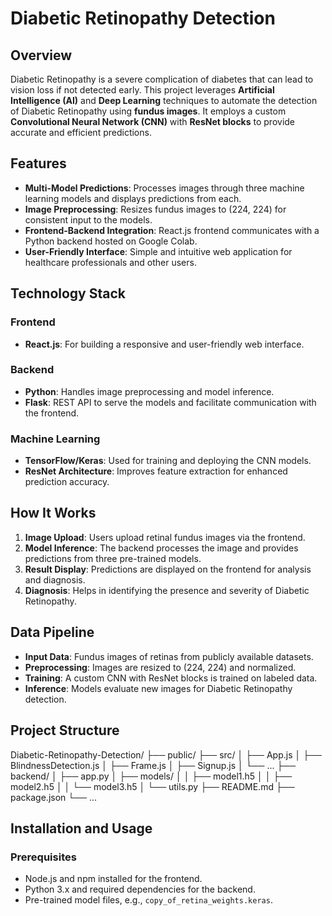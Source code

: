 # Diabetic Retinopathy Detection

## Overview
Diabetic Retinopathy is a severe complication of diabetes that can lead to vision loss if not detected early. This project leverages **Artificial Intelligence (AI)** and **Deep Learning** techniques to automate the detection of Diabetic Retinopathy using **fundus images**. It employs a custom **Convolutional Neural Network (CNN)** with **ResNet blocks** to provide accurate and efficient predictions.

## Features
- **Multi-Model Predictions**: Processes images through three machine learning models and displays predictions from each.
- **Image Preprocessing**: Resizes fundus images to (224, 224) for consistent input to the models.
- **Frontend-Backend Integration**: React.js frontend communicates with a Python backend hosted on Google Colab.
- **User-Friendly Interface**: Simple and intuitive web application for healthcare professionals and other users.

## Technology Stack
### Frontend
- **React.js**: For building a responsive and user-friendly web interface.

### Backend
- **Python**: Handles image preprocessing and model inference.
- **Flask**: REST API to serve the models and facilitate communication with the frontend.

### Machine Learning
- **TensorFlow/Keras**: Used for training and deploying the CNN models.
- **ResNet Architecture**: Improves feature extraction for enhanced prediction accuracy.

## How It Works
1. **Image Upload**: Users upload retinal fundus images via the frontend.
2. **Model Inference**: The backend processes the image and provides predictions from three pre-trained models.
3. **Result Display**: Predictions are displayed on the frontend for analysis and diagnosis.
4. **Diagnosis**: Helps in identifying the presence and severity of Diabetic Retinopathy.

## Data Pipeline
- **Input Data**: Fundus images of retinas from publicly available datasets.
- **Preprocessing**: Images are resized to (224, 224) and normalized.
- **Training**: A custom CNN with ResNet blocks is trained on labeled data.
- **Inference**: Models evaluate new images for Diabetic Retinopathy detection.

## Project Structure
Diabetic-Retinopathy-Detection/ ├── public/ ├── src/ │ ├── App.js │ ├── BlindnessDetection.js │ ├── Frame.js │ ├── Signup.js │ └── ... ├── backend/ │ ├── app.py │ ├── models/ │ │ ├── model1.h5 │ │ ├── model2.h5 │ │ └── model3.h5 │ └── utils.py ├── README.md ├── package.json └── ...


## Installation and Usage
### Prerequisites
- Node.js and npm installed for the frontend.
- Python 3.x and required dependencies for the backend.
- Pre-trained model files, e.g., `copy_of_retina_weights.keras`.

